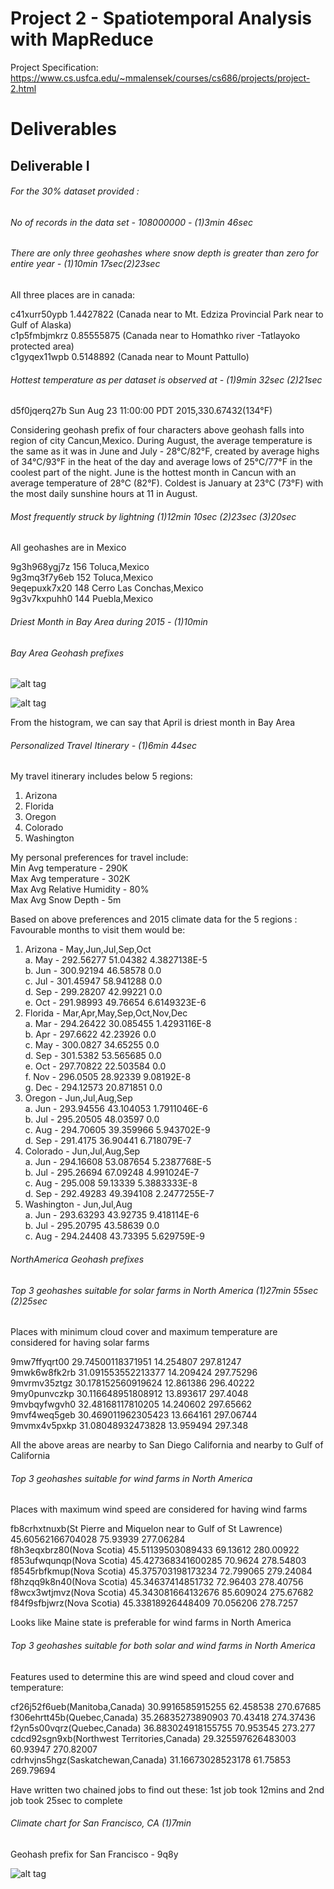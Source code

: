 # Project 2 - Spatiotemporal Analysis with MapReduce

Project Specification: https://www.cs.usfca.edu/~mmalensek/courses/cs686/projects/project-2.html

# Deliverables

## Deliverable I

###### For the 30% dataset provided :

###### No of records in the data set - 108000000 - (1)3min 46sec

###### There are only three geohashes where snow depth is greater than zero for entire year - (1)10min 17sec(2)23sec

All three places are in canada:

c41xurr50ypb    1.4427822 (Canada near to Mt. Edziza Provincial Park near to Gulf of Alaska)</br>
c1p5fmbjmkrz    0.85555875 (Canada near to Homathko river -Tatlayoko protected area)</br>
c1gyqex11wpb    0.5148892 (Canada near to Mount Pattullo)</br>

###### Hottest temperature as per dataset is observed at  - (1)9min 32sec (2)21sec

d5f0jqerq27b    Sun Aug 23 11:00:00 PDT 2015,330.67432(134°F)</br>

Considering geohash prefix of four characters above geohash falls into region of city Cancun,Mexico.
During August, the average temperature is the same as it was in June and July - 28°C/82°F, 
created by average highs of 34°C/93°F in the heat of the day and average lows of 25°C/77°F in the coolest part of the night.
June is the hottest month in Cancun with an average temperature of 28°C (82°F).
Coldest is January at 23°C (73°F) with the most daily sunshine hours at 11 in August.

###### Most frequently struck by lightning (1)12min 10sec (2)23sec (3)20sec

All geohashes are in Mexico

9g3h968ygj7z    156 Toluca,Mexico<br/>
9g3mq3f7y6eb    152 Toluca,Mexico<br/>
9eqepuxk7x20    148 Cerro Las Conchas,Mexico</br>
9g3v7kxpuhh0    144 Puebla,Mexico</br>

###### Driest Month in Bay Area during 2015 - (1)10min

###### Bay Area Geohash prefixes

![alt tag](images/BayAreaDataPoints.png "List of Bay Area Geohash prefixes")

![alt tag](images/DriestMonth.png "Avg precipitation values in Bay Area 2015")

From the histogram, we can say that April is driest month in Bay Area

###### Personalized Travel Itinerary - (1)6min 44sec

My travel itinerary includes below 5 regions:
1. Arizona
2. Florida
3. Oregon
4. Colorado
5. Washington

My personal preferences for travel include:<br/>
Min Avg temperature - 290K<br/>
Max Avg temperature - 302K<br/>
Max Avg Relative Humidity - 80%<br/>
Max Avg Snow Depth - 5m<br/>

Based on above preferences and 2015 climate data for the 5 regions :<br/>
Favourable months to visit them would be:<br/>
1. Arizona - May,Jun,Jul,Sep,Oct<br/>
    a. May - 292.56277       51.04382        4.3827138E-5<br/>
    b. Jun - 300.92194       46.58578        0.0<br/>
    c. Jul - 301.45947       58.941288       0.0<br/>
    d. Sep - 299.28207       42.99221        0.0<br/>
    e. Oct - 291.98993       49.76654        6.6149323E-6<br/>
2. Florida - Mar,Apr,May,Sep,Oct,Nov,Dec<br/>
    a. Mar - 294.26422       30.085455       1.4293116E-8<br/>
    b. Apr - 297.6622        42.23926        0.0<br/>
    c. May - 300.0827        34.65255        0.0<br/>
    d. Sep - 301.5382        53.565685       0.0<br/>
    e. Oct - 297.70822       22.503584       0.0<br/>
    f. Nov - 296.0505        28.92339        9.08192E-8<br/>
    g. Dec - 294.12573       20.871851       0.0<br/>
3. Oregon - Jun,Jul,Aug,Sep<br/>
    a. Jun - 293.94556       43.104053       1.7911046E-6<br/>
    b. Jul - 295.20505       48.03597        0.0<br/>
    c. Aug - 294.70605       39.359966       5.943702E-9<br/>
    d. Sep - 291.4175        36.90441        6.718079E-7<br/>
4. Colorado - Jun,Jul,Aug,Sep<br/>
    a. Jun - 294.16608       53.087654       5.2387768E-5<br/>
    b. Jul - 295.26694       67.09248        4.991024E-7<br/>
    c. Aug - 295.008 59.13339        5.3883333E-8<br/>
    d. Sep - 292.49283       49.394108       2.2477255E-7<br/>
5. Washington - Jun,Jul,Aug<br/>
    a. Jun - 293.63293       43.92735        9.418114E-6<br/>
    b. Jul - 295.20795       43.58639        0.0<br/>
    c. Aug - 294.24408       43.73395        5.629759E-9<br/>


###### NorthAmerica Geohash prefixes

###### Top 3 geohashes suitable for solar farms in North America (1)27min 55sec (2)25sec

Places with minimum cloud cover and maximum temperature are considered for having solar farms<br/>

9mw7ffyqrt00    29.74500118371951       14.254807       297.81247<br/>
9mwk6w8fk2rb    31.091553552213377      14.209424       297.75296<br/>
9mvrmv35ztgz    30.178152560919624      12.861386       296.40222<br/>
9my0punvczkp    30.116648951808912      13.893617       297.4048<br/>
9mvbqyfwgvh0    32.48168117810205       14.240602       297.65662<br/>
9mvf4weq5geb    30.469011962305423      13.664161       297.06744<br/>
9mvmx4v5pxkp    31.08048932473828       13.959494       297.348<br/>

All the above areas are nearby to San Diego California and nearby to Gulf of California


###### Top 3 geohashes suitable for wind farms in North America

Places with maximum wind speed are considered for having wind farms<br/>

fb8crhxtnuxb(St Pierre and Miquelon near to Gulf of St Lawrence)     45.60562166704028       75.93939        277.06284<br/>
f8h3eqxbrz80(Nova Scotia)     45.51139503089433       69.13612        280.00922<br/>
f853ufwqunqp(Nova Scotia)     45.427368341600285      70.9624 278.54803<br/>
f8545rbfkmup(Nova Scotia)     45.375703198173234      72.799065       279.24084<br/>
f8hzqq9k8n40(Nova Scotia)     45.34637414851732       72.96403        278.40756<br/>
f8wcx3wtjmvz(Nova Scotia)     45.343081664132676      85.609024       275.67682<br/>
f84f9sfbjwrz(Nova Scotia)     45.33818926448409       70.056206       278.7257<br/>



Looks like Maine state is preferable for wind farms in North America<br/>


###### Top 3 geohashes suitable for both solar and wind farms in North America

Features used to determine this are wind speed and cloud cover and temperature:<br/>

cf26j52f6ueb(Manitoba,Canada)    30.9916585915255        62.458538       270.67685<br/>
f306ehrtt45b(Quebec,Canada)    35.26835273890903       70.43418        274.37436<br/>
f2yn5s00vqrz(Quebec,Canada)     36.883024918155755      70.953545       273.277<br/>
cdcd92sgn9xb(Northwest Territories,Canada)    29.325597626483003      60.93947        270.82007<br/>
cdrhvjns5hgz(Saskatchewan,Canada)    31.16673028523178       61.75853        269.79694<br/>

Have written two chained jobs to find out these:
1st job took 12mins and 2nd job took 25sec to complete 

###### Climate chart for San Francisco, CA (1)7min

Geohash prefix for San Francisco - 9q8y<br/>

![alt tag](images/sanfrancisco_climate_details.png "Climate chart for San Francisco,CA")<!-- .element height="10%" width="10%" -->



